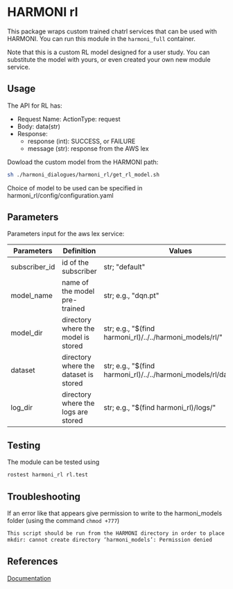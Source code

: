 # HARMONI rl

This package wraps custom trained chatrl services that can be used with HARMONI.
You can run this module in the `harmoni_full` container.

Note that this is a custom RL model designed for a user study. You can substitute the model with yours, or even created your own new module service.

## Usage


The API for RL has:
- Request Name: ActionType: request
- Body: data(str)
- Response:
    - response (int): SUCCESS, or FAILURE 
    - message (str): response from the AWS lex

Dowload the custom model from the HARMONI path:
```  bash
sh ./harmoni_dialogues/harmoni_rl/get_rl_model.sh
```
Choice of model to be used can be specified in harmoni_rl/config/configuration.yaml

## Parameters

Parameters input for the aws lex service: 

| Parameters           | Definition | Values |
|----------------------|------------|--------|
|subscriber_id               |  id of the subscriber          |  str; "default"      |
|model_name              |   name of the model pre-trained         |   str; e.g., "dqn.pt"     |
|model_dir             |   directory where the model is stored         | str; e.g., "$(find harmoni_rl)/../../harmoni_models/rl/"       |
|dataset           |  directory where the dataset is stored             |str; e.g., "$(find harmoni_rl)/../../harmoni_models/rl/dataset.h5"       |
|log_dir           |  directory where the logs are stored             |str; e.g., "$(find harmoni_rl)/logs/"       |


## Testing

The module can be tested using
```  bash
rostest harmoni_rl rl.test
```

## Troubleshooting
If an error like that appears give permission to write to the harmoni_models folder (using the command `chmod +777`)
```  bash
This script should be run from the HARMONI directory in order to place the models in a parallel directory
mkdir: cannot create directory ‘harmoni_models’: Permission denied
``` 

## References
[Documentation](https://harmoni20.readthedocs.io/en/latest/packages/harmoni_rl.html)
